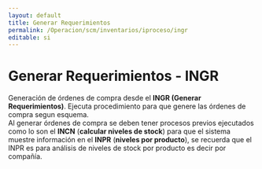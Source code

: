 ```yaml
---
layout: default
title: Generar Requerimientos
permalink: /Operacion/scm/inventarios/iproceso/ingr
editable: si
---
```


# Generar Requerimientos - INGR  

Generación de órdenes de compra desde el **INGR (Generar Requerimientos)**. Ejecuta procedimiento para que genere las órdenes de compra segun esquema.  
Al generar órdenes de compra se deben tener procesos previos ejecutados como lo son el **INCN** (**calcular niveles de stock**) para que el sistema muestre información en el **INPR** (**niveles por producto**), se recuerda que el INPR es para análisis de niveles de stock por producto es decir por compañía.  


